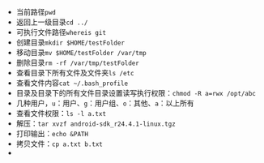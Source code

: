 * 当前路径`pwd`
* 返回上一级目录`cd ../`
* 可执行文件路径`whereis git`
* 创建目录`mkdir $HOME/testFolder`
* 移动目录`mv $HOME/testFolder /var/tmp`
* 删除目录`rm -rf /var/tmp/testFolder`
* 查看目录下所有文件及文件夹`ls /etc`
* 查看文件内容`cat ~/.bash_profile`
* 目录及目录下的所有文件目录设置读写执行权限：`chmod -R a=rwx /opt/abc`
* 几种用户，`u`：用户、`g`：用户组、`o`：其他、`a`：以上所有
* 查看文件权限：`ls -l a.txt`
* 解压：`tar xvzf android-sdk_r24.4.1-linux.tgz`
* 打印输出：`echo &PATH`
* 拷贝文件：`cp a.txt b.txt`
* 